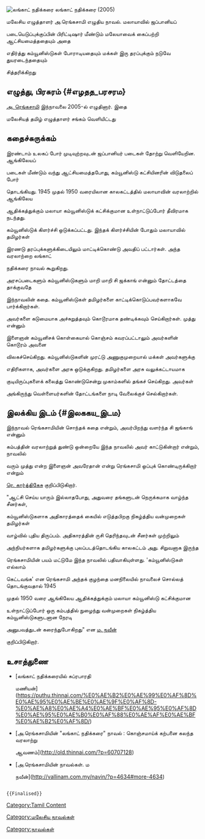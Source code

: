 ![லங்காட் நதிக்கரை](லங்காட்_நதிக்கரை.jpg "லங்காட் நதிக்கரை") லங்காட் நதிக்கரை (2005)
மலேசிய எழுத்தாளர் அ.ரெங்கசாமி எழுதிய நாவல். மலாயாவில் ஜப்பானியப்
படையெடுப்புக்குப்பின் பிரிட்டிஷார் மீண்டும் மலேயாவைக் கைப்பற்றி ஆட்சியமைத்ததையும் அதை
எதிர்த்து கம்யூனிஸ்டுகள் போராடியதையும் மக்கள் இரு தரப்புக்கும் நடுவே துயரடைந்ததையும்
சித்தரிக்கிறது

## எழுத்து, பிரசுரம் {#எழதத_பரசரம}

[அ. ரெங்கசாமி](அ._ரெங்கசாமி "wikilink") இந்நாவலை 2005-ல் எழுதினார். இதை
மலேசியத் தமிழ் எழுத்தாளர் சங்கம் வெளியிட்டது

## கதைச்சுருக்கம்

இரண்டாம் உலகப் போர் முடிவுற்றவுடன் ஜப்பானியர் படைகள் தோற்று வெளியேறின. ஆங்கிலேயப்
படைகள் மீண்டும் வந்து ஆட்சியமைத்தபோது, கம்யூனிஸ்டு கட்சியினரின் விடுதலைப் போர்
தொடங்கியது. 1945 முதல் 1950 வரையிலான காலகட்டத்தில் மலாயாவின் வரலாற்றில் ஆங்கிலேய
ஆதிக்கத்துக்கும் மலாயா கம்யூனிஸ்டுக் கட்சிக்குமான உள்நாட்டுப்போர் தீவிரமாக நடந்தது.
கம்யூனிஸ்டுக் கிளர்ச்சி ஒடுக்கப்பட்டது. இந்தக் கிளர்ச்சியின் போதும் மலாயாவில் தமிழர்கள்
இரணடு தரப்புக்களுக்கிடையிலும் மாட்டிக்கொண்டு அவதிப் பட்டார்கள். அந்த வரலாற்றை லங்காட்
நதிக்கரை நாவல் கூறுகிறது.

அரசப்படைகளும் கம்யூனிஸ்டுகளும் மாறி மாறி சி ஜக்காங் என்னும் தோட்டத்தை தாக்குவதே
இந்நாவலின் கதை. கம்யூனிஸ்டுகள் தமிழர்களை காட்டிக்கொடுப்பவர்களாகவே பார்க்கிறார்கள்.
அவர்களை கடுமையாக அச்சுறுத்தவும் கொடூரமாக தண்டிக்கவும் செய்கிறார்கள். முத்து என்னும்
இளைஞன் கம்யூனிசக் கொள்கையால் கொஞ்சம் கவரப்பட்டாலும் அவர்களின் கொடூரம் அவனை
விலகச்செய்கிறது. கம்யூனிஸ்டுகளின் முரட்டு அணுகுமுறையால் மக்கள் அவர்களுக்கு
எதிரிகளாக, அவர்களை அரசு ஒடுக்குகிறது. தமிழர்களை அரசு வலுக்கட்டாயமாக
குடியிருப்புகளைக் கலைத்து கொண்டுசென்று முகாம்களில் தங்கச் செய்கிறது. அவர்கள்
அங்கிருந்து வெள்ளையர்களின் தோட்டங்களை நாடி வேலைக்குச் செல்கிறார்கள்.

## இலக்கிய இடம் {#இலககய_இடம}

இந்நாவல் ரெங்கசாமியின் சொந்தக் கதை என்றும், அவர்பிறந்து வளர்ந்த சி ஜங்காங் என்னும்
கம்பத்தின் வரலாற்றுத் துண்டு ஒன்றையே இந்த நாவலில் அவர் காட்டுகின்றார் என்றும், நாவலில்
வரும் முத்து என்ற இளைஞன் அவரேதான் என்று ரெங்கசாமி ஒப்புக் கொண்டிருக்கிறார் என்றும்
[ரெ. கார்த்திகேசு](ரெ._கார்த்திகேசு "wikilink") குறிப்பிடுகிறார்.

\"ஆட்சி செய்ய யாரும் இல்லாதபோது, அதுவரை தங்களுடன் நெருக்கமாக வாழ்ந்த சீனர்கள்,
கம்யூனிஸ்டுகளாக அதிகாரத்தைக் கையில் எடுத்தபிறகு நிகழ்த்திய வன்முறைகள் தமிழர்கள்
வாழ்வில் புதிய திருப்பம். அதிகாரத்தின் ருசி தெரிந்தவுடன் சீனர்கள் முற்றிலும்
அந்நியர்களாக தமிழர்களுக்கு புலப்படத்தொடங்கிய காலகட்டம் அது. சிறுவனாக இருந்த
ரெங்கசாமியின் பயம் மட்டுமே இந்த நாவலில் பதிவாகியுள்ளது. \'கம்யூனிஸ்டுகள் எல்லாம்
கெட்டவங்க' என ரெங்கசாமி அந்தக் குழந்தை மனநிலையில் நாவலைச் சொல்லத் தொடங்குவதால் 1945
முதல் 1950 வரை ஆங்கிலேய ஆதிக்கத்துக்கும் மலாயா கம்யூனிஸ்டு கட்சிக்குமான
உள்நாட்டுப்போர் ஒரு கம்பத்தில் நுழைந்து வன்முறைகள் நிகழ்த்திய கம்யூனிஸ்டுகளுடனான நேரடி
அனுபவத்துடன் கரைந்துபோகிறது\" என [ம. நவீன்](ம._நவீன் "wikilink")
குறிப்பிடுகிறார்.

## உசாத்துணை

-   [லங்காட் நதிக்கரையில் சுப்ரபாரதி
    மணியன்](https://puthu.thinnai.com/%E0%AE%B2%E0%AE%99%E0%AF%8D%E0%AE%95%E0%AE%BE%E0%AE%9F%E0%AF%8D-%E0%AE%A8%E0%AE%A4%E0%AE%BF%E0%AE%95%E0%AF%8D%E0%AE%95%E0%AE%B0%E0%AF%88%E0%AE%AF%E0%AE%BF%E0%AE%B2%E0%AF%8D/)
-   [அ.ரெங்கசாமியின் \"லங்காட் நதிக்கரை\" நாவல் : கொஞ்சமாய்க் கற்பனை கலந்த வரலாற்று
    ஆவணம்](http://old.thinnai.com/?p=60707128)
-   [அ.ரெங்கசாமியின் நாவல்கள். ம
    நவீன்](http://vallinam.com.my/navin/?p=4634#more-4634)

```{=mediawiki}
{{Finalised}}
```
[Category:Tamil Content](Category:Tamil_Content "wikilink")
[Category:மலேசிய நாவல்கள்](Category:மலேசிய_நாவல்கள் "wikilink")
[Category:நாவல்கள்](Category:நாவல்கள் "wikilink")
